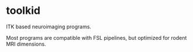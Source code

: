 # toolkid
ITK based neuroimaging programs.

Most programs are compatible with FSL pipelines, but optimized for rodent MRI dimensions.
